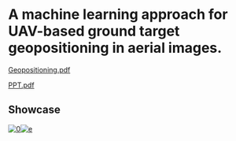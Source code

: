 # A machine learning approach for UAV-based ground target geopositioning in aerial images.
[Geopositioning.pdf](https://anuragpaul0.github.io/Geopositioning/Anurag%20Paul%2020EC01045.pdf)

[PPT.pdf](https://anuragpaul0.github.io/Geopositioning/PPT.pdf)

## Showcase

[![0](https://github.com/AnuragPaul0/Geopositioning/assets/88148165/20ed10c2-c9e8-43cb-b6e6-a60de9aca149)](https://www.youtube.com/watch?v=cNeTebvjNzo "AirSim Neighbourhood environment")[![e](https://github.com/AnuragPaul0/Geopositioning/assets/88148165/320a9186-9b93-4c2b-abc1-ea56b8300586)](https://www.youtube.com/watch?v=pbN-APBX7oI "Passkeys")
